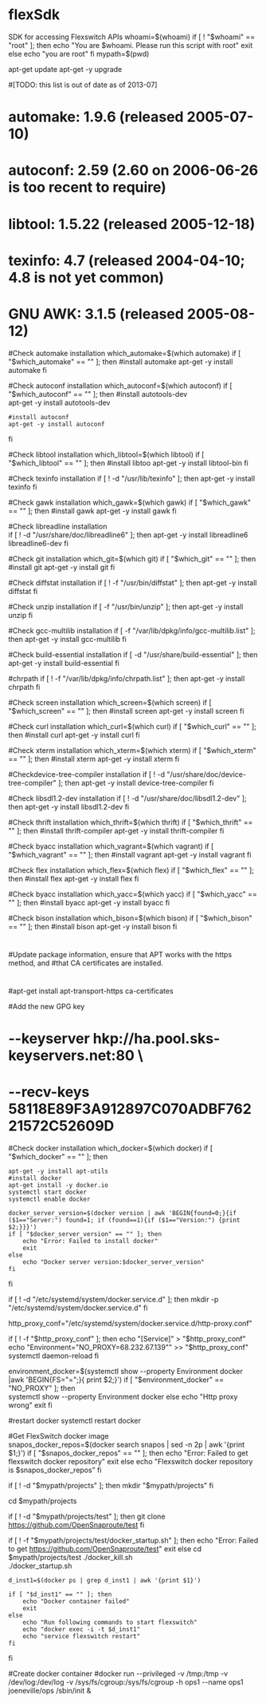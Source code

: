 # flexSdk
SDK for accessing Flexswitch APIs
whoami=$(whoami)
if [ ! "$whoami" == "root" ]; then
  echo "You are $whoami. Please run this script with root"
  exit
else
  echo "you are root"
fi
mypath=$(pwd)

apt-get update
apt-get -y upgrade

#[TODO: this list is out of date as of 2013-07]
#  automake:       1.9.6 (released 2005-07-10)
#  autoconf:       2.59 (2.60 on 2006-06-26 is too recent to require)
#  libtool:        1.5.22 (released 2005-12-18)
#  texinfo:        4.7 (released 2004-04-10; 4.8 is not yet common)
#  GNU AWK:        3.1.5 (released 2005-08-12)

#Check automake installation
which_automake=$(which automake)
if [ "$which_automake" == "" ]; then
	#install automake
	apt-get -y install automake
fi

#Check autoconf installation
which_autoconf=$(which autoconf)
if [ "$which_autoconf" == "" ]; then
	#install autotools-dev	
	apt-get -y install autotools-dev
	
	#install autoconf
	apt-get -y install autoconf
fi

#Check libtool installation
which_libtool=$(which libtool)
if [ "$which_libtool" == "" ]; then
	#install libtoo
	apt-get -y install libtool-bin
fi

#Check texinfo installation
if [ ! -d "/usr/lib/texinfo" ]; then
	apt-get -y install texinfo
fi

#Check gawk installation
which_gawk=$(which gawk)
if [ "$which_gawk" == "" ]; then
	#install gawk
	apt-get -y install gawk
fi

#Check libreadline	installation			
if [ ! -d "/usr/share/doc/libreadline6" ]; then
	apt-get -y install libreadline6 libreadline6-dev
fi

#Check git installation
which_git=$(which git)
if [ "$which_git" == "" ]; then
	#install git
	apt-get -y install git
fi

#Check diffstat	installation
if [ ! -f "/usr/bin/diffstat" ]; then
	apt-get -y install diffstat
fi


#Check unzip installation
if [ -f "/usr/bin/unzip" ]; then
	apt-get -y install unzip
fi

#Check gcc-multilib installation
if [ -f "/var/lib/dpkg/info/gcc-multilib.list" ]; then
	apt-get -y install gcc-multilib
fi


#Check build-essential installation
if [ -d "/usr/share/build-essential" ]; then
	apt-get -y install build-essential
fi


#chrpath
if [ ! -f "/var/lib/dpkg/info/chrpath.list" ]; then
	apt-get -y install chrpath
fi

#Check screen installation
which_screen=$(which screen)
if [ "$which_screen" == "" ]; then
	#install screen
	apt-get -y install screen
fi

#Check curl installation
which_curl=$(which curl)
if [ "$which_curl" == "" ]; then
	#install curl
	apt-get -y install curl
fi


#Check xterm installation
which_xterm=$(which xterm)
if [ "$which_xterm" == "" ]; then
	#install xterm
	apt-get -y install xterm
fi


#Checkdevice-tree-compiler installation
if [ ! -d "/usr/share/doc/device-tree-compiler" ]; then
	apt-get -y install device-tree-compiler
fi


#Check libsdl1.2-dev installation
if [ ! -d "/usr/share/doc/libsdl1.2-dev" ]; then
	apt-get -y install libsdl1.2-dev
fi


#Check thrift installation
which_thrift=$(which thrift)
if [ "$which_thrift" == "" ]; then
	#install thrift-compiler
	apt-get -y install thrift-compiler
fi


#Check byacc installation
which_vagrant=$(which vagrant)
if [ "$which_vagrant" == "" ]; then
	#install vagrant
	apt-get -y install vagrant
fi


#Check flex installation
which_flex=$(which flex)
if [ "$which_flex" == "" ]; then
	#install flex
	apt-get -y install flex
fi


#Check byacc installation
which_yacc=$(which yacc)
if [ "$which_yacc" == "" ]; then
	#install byacc
	apt-get -y install byacc
fi


#Check bison installation
which_bison=$(which bison)
if [ "$which_bison" == "" ]; then
	#install bison
	apt-get -y install bison
fi

#
#Update package information, ensure that APT works with the https method, and 
#that CA certificates are installed.
#
#apt-get install apt-transport-https ca-certificates

#Add the new GPG key
#               --keyserver hkp://ha.pool.sks-keyservers.net:80 \
#               --recv-keys 58118E89F3A912897C070ADBF76221572C52609D
			   
#Check docker installation
which_docker=$(which docker)
if [ "$which_docker" == "" ]; then

	apt-get -y install apt-utils
	#install docker
	apt-get install -y docker.io
	systemctl start docker
	systemctl enable docker
	
	docker_server_version=$(docker version | awk 'BEGIN{found=0;}{if ($1=="Server:") found=1; if (found==1){if ($1=="Version:") {print $2;}}}')
	if [ "$docker_server_version" == "" ]; then
		echo "Error: Failed to install docker"
		exit
	else
		echo "Docker server version:$docker_server_version"
	fi
fi

	
if [ ! -d "/etc/systemd/system/docker.service.d" ]; then
	mkdir -p "/etc/systemd/system/docker.service.d"
fi

http_proxy_conf="/etc/systemd/system/docker.service.d/http-proxy.conf"

if [ ! -f "$http_proxy_conf" ]; then
	echo "[Service]" > "$http_proxy_conf"
	echo "Environment=\"NO_PROXY=68.232.67.139\"" >> "$http_proxy_conf"
	systemctl daemon-reload
fi

environment_docker=$(systemctl show --property Environment docker |awk 'BEGIN{FS="=";}{ print $2;}')
if [ "$environment_docker" == "NO_PROXY" ]; then	
	systemctl show --property Environment docker
else
	echo "Http proxy wrong"
	exit
fi

#restart docker
systemctl restart docker

#Get FlexSwitch docker image	 
snapos_docker_repos=$(docker search snapos | sed -n 2p | awk '{print $1;}')
if [ "$snapos_docker_repos" == "" ]; then
	echo "Error: Failed to get flexswitch docker repository"
	exit
else
	echo "Flexswitch docker repository is $snapos_docker_repos"
fi


if [ ! -d "$mypath/projects" ]; then
        mkdir "$mypath/projects"
fi

cd $mypath/projects


if [ ! -d "$mypath/projects/test" ]; then
	git clone  https://github.com/OpenSnaproute/test
fi


if [ ! -f "$mypath/projects/test/docker_startup.sh" ]; then
	echo "Error: Failed to get https://github.com/OpenSnaproute/test"
	exit
else
	cd $mypath/projects/test
	./docker_kill.sh	
	./docker_startup.sh
	
	d_inst1=$(docker ps | grep d_inst1 | awk '{print $1}')
	
	if [ "$d_inst1" == "" ]; then
		echo "Docker container failed"
		exit
	else
		echo "Run following commands to start flexswitch"
		echo "docker exec -i -t $d_inst1"
		echo "service flexswitch restart"
	fi
fi


#Create docker container
#docker run --privileged -v /tmp:/tmp -v /dev/log:/dev/log -v /sys/fs/cgroup:/sys/fs/cgroup -h ops1 --name ops1 joeneville/ops /sbin/init &



